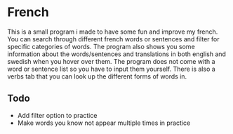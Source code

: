 # French
This is a small program i made to have some fun and improve my french. You can search through different french words or sentences and filter for specific categories of words. The program also shows you some information about the words/sentences and translations in both english and swedish when you hover over them. The program does not come with a word or sentence list so you have to input them yourself. There is also a verbs tab that you can look up the different forms of words in.

## Todo
* Add filter option to practice
* Make words you know not appear multiple times in practice